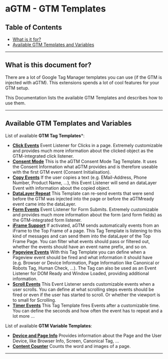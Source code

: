 # aGTM - GTM Templates

## Table of Contents

- [What is it for?](#what-is-this-document-it-for)
- [Available GTM Templates and Variables](#available-gtm-templates-and-variables)

---

## What is this document for?

There are a lot of Google Tag Manager templates you can use (if the GTM is injected with aGTM).
This extensions spends a lot of cool features for your GTM setup.

This Documentation lists the available GTM Templates and describes how to use them.

---

## Available GTM Templates and Variables

List of available **GTM Tag Templates***:

- **[Click Events](tags/click-events/README-gtm-tag-click-events.md)**
  Event Listener for Clicks in a page. Extremely customizable and provides much more information about the clicked object as the GTM-integrated click listener.
- **[Consent Mode](tags/consent-mode/README-gtm-tag-consent-mode.md)**
  This is the aGTM Consent Mode Tag Template. It uses the Consent Information what aGTM provides and is therefore useable with the first GTM event (Consent Initialisation).
- **[Copy Events](tags/copy-events/README-gtm-tag-copy-events.md)**
  If the user copies a text (e.g. EMail-Address, Phone Number, Product Name, ...), this Event Listener will send an dataLayer Event with information about the copied object.
- **[DataLayer Repeat](tags/dl-repeat/README-gtm-tag-dl-repeat.md)**
  This Template can re-send events that were send before the GTM was injected into the page or before the aGTMready event came into the dataLayer.
- **[Form Events](tags/form-events/README-gtm-tag-form-events.md)**
  Event Listener for Form Submits. Extremely customizable and provides much more information about the form (and form fields) as the GTM-integrated form listener.
- **[iFrame Support](tags/iframe-support/README-gtm-tag-iframe-support.md)**
  If activated, aGTM sends automatically events from an iFrame to the Top Frame of a page. This Tag Template is listening to this kind of messages and can send them into the dataLayer of the Top Frame Page. You can filter what events should pass or filtered out, whether the events should have an event name prefix, and so on.
- **[Pageview Events](tags/pageview-events/README-gtm-tag-pageview-events.md)**
  With this Tag Template you can define when a Pageview event should be fired and what information it should have (e.g. Browser or Device Information, Page Information like Canonical or Robots Tag, Human Check, ...). The Tag can also be used as an Event Listener for DOM Ready and Window Loaded, providing additional information.
- **[Scroll Events](tags/scroll-events/README-gtm-tag-scroll-events.md)**
  This Event Listener sends customizable events when a user scrolls. You can define at what scrolling steps events should be fired or even if the user has started to scroll. Or whether the viewport is to small for Scrolling.
- **[Timer Events](tags/timer-events/README-gtm-tag-timer-events.md)**
  This Tag Template fires Events after a customizable time. You can define the seconds and how often the event has to repeat and a lot more ...

List of available **GTM Variable Templates**:

- **[Device and Page Info](variables/device-and-page-info/README-gtm-var-device-and-page-info.md)**
  Provides information about the Page and the User Device, like Browser Info, Screen, Canonical Tag, ...
- **[Content Counter](variables/content-counter/README-gtm-var-content-counter.md)**
  Counts the word and images of a page.

---

